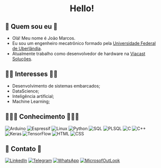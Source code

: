 <h1 align="center"> Hello!</h1>


## 👋 Quem sou eu 👋
- Olá! Meu nome é João Marcos.
- Eu sou um engenheiro mecatrônico formado pela [Universidade Federal de Uberlândia](https://ufu.br/). 
- Atualmente trabalho como desenvolvedor de hardware na [Viacast Soluções](https://viacast.tv/).

## 👨‍💻 Interesses 👨‍💻 
- Desenvolvimento de sistemas embarcados;
- DataScience;
- Inteligência artificial;
- Machine Learning;

## 👨🏻‍🎓 Conhecimento 👨🏻‍🎓 
![Arduino](https://img.shields.io/badge/Arduino-00979D?style=for-the-badge&logo=Arduino&logoColor=white)
![Espressif](https://img.shields.io/badge/espressif-E7352C?style=for-the-badge&logo=espressif&logoColor=white)
![Linux](https://img.shields.io/badge/Linux-FCC644?style=for-the-badge&logo=linux&logoColor=black)
![Python](https://img.shields.io/badge/Python-3776AB?style=for-the-badge&logo=python&logoColor=white)
![SQL](https://img.shields.io/badge/MySQL-005C84?style=for-the-badge&logo=mysql&logoColor=white)
![PLSQL](https://img.shields.io/badge/PLSQL-F80000?style=for-the-badge&logo=oracle&logoColor=black)
![C](https://img.shields.io/badge/C-00599C?style=for-the-badge&logo=c&logoColor=white)
![C++](https://img.shields.io/badge/C%2B%2B-00599C?style=for-the-badge&logo=c%2B%2B&logoColor=white)
![Keras](https://img.shields.io/badge/Keras-FF0000?style=for-the-badge&logo=keras&logoColor=white)
![TensorFlow](https://img.shields.io/badge/TensorFlow-FF6F00?style=for-the-badge&logo=tensorflow&logoColor=white)
![HTML](https://img.shields.io/badge/HTML5-E34F26?style=for-the-badge&logo=html5&logoColor=white)
![CSS](https://img.shields.io/badge/CSS3-1572B6?style=for-the-badge&logo=css3&logoColor=white)

## 📱 Contato 📱
[![LinkedIn](https://img.shields.io/badge/LinkedIn-0077B5?style=for-the-badge&logo=linkedin&logoColor=white)](https://www.linkedin.com/in/jo%C3%A3o-marcos-marrach-borgato/)
[![Telegram](https://img.shields.io/badge/Telegram-2CA5E0?style=for-the-badge&logo=telegram&logoColor=white)](https://t.me/jmmb07)
[![WhatsApp](https://img.shields.io/badge/WhatsApp-25D366?style=for-the-badge&logo=whatsapp&logoColor=white)](https://api.whatsapp.com/send?phone=5564999884101&text=Ol%C3%A1!%20Te%20encontrei%20no%20GitHub.)
[![MicrosofOutLook](https://img.shields.io/badge/Microsoft_Outlook-0078D4?style=for-the-badge&logo=microsoft-outlook&logoColor=white)](mailto:joao_borgato@hotmail.com?subject=GitHub)
